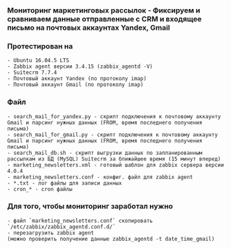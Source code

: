 ### Мониторинг маркетинговых рассылок - Фиксируем и сравниваем данные отправленные с CRM и входящее письмо на почтовых аккаунтах Yandex, Gmail 
### Протестирован на 
    - Ubuntu 16.04.5 LTS 
    - Zabbix agent версии 3.4.15 (zabbix_agentd -V)
    - Suitecrm 7.7.4
    - Почтовый аккаунт Yandex (по протоколу imap)
    - Почтовый аккаунт Gmail (по протоколу imap)
### Файл 
    - search_mail_for_yandex.py - скрипт подключения к почтовому аккаунту Gmail и парсинг нужных данных (FROM, время последнего получения письма)
    - search_mail_for_gmail.py - скрипт подключения к почтовому аккаунту Gmail и парсинг нужных данных (FROM, время последнего получения письма)
    - search_mail_db.sh - скрипт выгрузки данных по запланированным рассылкам из БД (MySQL) Suitecrm за ближайшее время (15 минут вперед)  
    - marketing_newsletters.xml - готовый шаблон для zabbix сервера версии 4.0.4
    - marketing_newsletters.conf - конфиг. файл для zabbix agent
    - *.txt - лог файлы для записи данных 
    - cron_* - cron файлы
### Для того, чтобы мониторинг заработал нужно 
    - файл `marketing_newsletters.conf` скопировать `/etc/zabbix/zabbix_agentd.conf.d/`
    - перезагрузить zabbix agent 
    (можно проверить получение данные zabbix_agentd -t date_time_gmail)